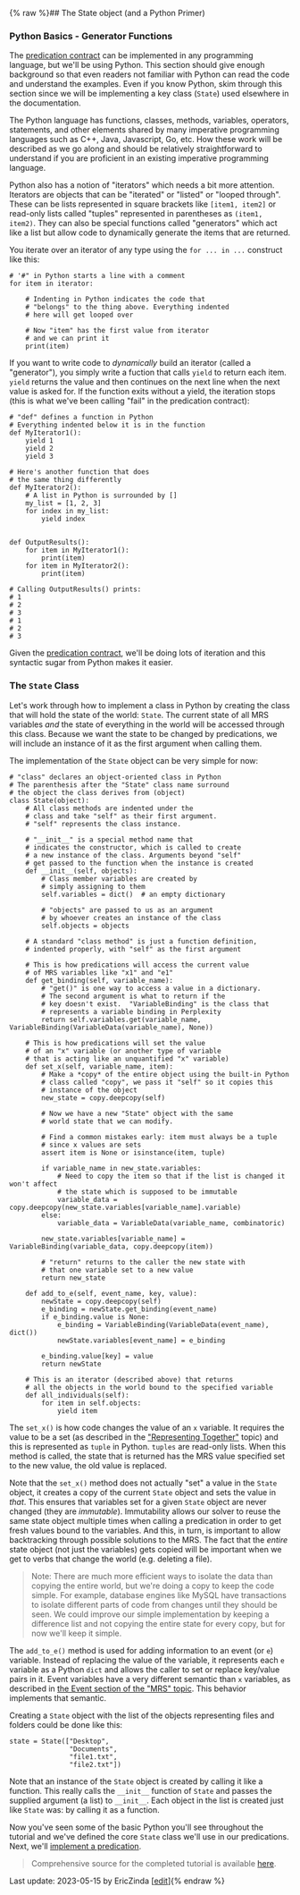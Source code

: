 {% raw %}## The State object (and a Python Primer)
### Python Basics - Generator Functions
The [predication contract](https://blog.inductorsoftware.com/Perplexity/home/pxint/pxint0010PredicationContract) can be implemented in any programming language, but we'll be using Python. This section should give enough background so that even readers not familiar with Python can read the code and understand the examples. Even if you know Python, skim through this section since we will be implementing a key class (`State`) used elsewhere in the documentation.

The Python language has functions, classes, methods, variables, operators, statements, and other elements shared by many imperative programming languages such as C++, Java, Javascript, Go, etc. How these work will be described as we go along and should be relatively straightforward to understand if you are proficient in an existing imperative programming language. 

Python also has a notion of "iterators" which needs a bit more attention. Iterators are objects that can be "iterated" or "listed" or "looped through". These can be lists represented in square brackets like `[item1, item2]` or read-only lists called "tuples" represented in parentheses as `(item1, item2)`. They can also be special functions called "generators" which act like a list but allow code to dynamically generate the items that are returned.    

You iterate over an iterator of any type using the `for ... in ...` construct like this:

```
# '#" in Python starts a line with a comment
for item in iterator:

    # Indenting in Python indicates the code that
    # "belongs" to the thing above. Everything indented
    # here will get looped over

    # Now "item" has the first value from iterator
    # and we can print it
    print(item)
```

If you want to write code to *dynamically* build an iterator (called a "generator"), you simply write a fuction that calls `yield` to return each item. `yield` returns the value and then continues on the next line when the next value is asked for. If the function exits without a yield, the iteration stops (this is what we've been calling "fail" in the predication contract):

```
# "def" defines a function in Python
# Everything indented below it is in the function
def MyIterator1():
    yield 1
    yield 2
    yield 3

# Here's another function that does
# the same thing differently
def MyIterator2():
    # A list in Python is surrounded by []
    my_list = [1, 2, 3]
    for index in my_list:
        yield index


def OutputResults():
    for item in MyIterator1():
        print(item)
    for item in MyIterator2():
        print(item)

# Calling OutputResults() prints:
# 1
# 2
# 3
# 1
# 2
# 3
```

Given the [predication contract](https://blog.inductorsoftware.com/Perplexity/home/pxint/pxint0010PredicationContract), we'll be doing lots of iteration and this syntactic sugar from Python makes it easier. 

### The `State` Class
Let's work through how to implement a class in Python by creating the class that will hold the state of the world: `State`. The current state of all MRS variables *and* the state of everything in the world will be accessed through this class. Because we want the state to be changed by predications, we will include an instance of it as the first argument when calling them. 

The implementation of the `State` object can be very simple for now:

```
# "class" declares an object-oriented class in Python
# The parenthesis after the "State" class name surround
# the object the class derives from (object)
class State(object):
    # All class methods are indented under the
    # class and take "self" as their first argument.
    # "self" represents the class instance.

    # "__init__" is a special method name that
    # indicates the constructor, which is called to create
    # a new instance of the class. Arguments beyond "self"
    # get passed to the function when the instance is created
    def __init__(self, objects):
        # Class member variables are created by
        # simply assigning to them
        self.variables = dict()  # an empty dictionary

        # "objects" are passed to us as an argument
        # by whoever creates an instance of the class
        self.objects = objects

    # A standard "class method" is just a function definition,
    # indented properly, with "self" as the first argument

    # This is how predications will access the current value
    # of MRS variables like "x1" and "e1"
    def get_binding(self, variable_name):
        # "get()" is one way to access a value in a dictionary.
        # The second argument is what to return if the
        # key doesn't exist.  "VariableBinding" is the class that 
        # represents a variable binding in Perplexity
        return self.variables.get(variable_name, VariableBinding(VariableData(variable_name), None))

    # This is how predications will set the value
    # of an "x" variable (or another type of variable
    # that is acting like an unquantified "x" variable)
    def set_x(self, variable_name, item):
        # Make a *copy* of the entire object using the built-in Python
        # class called "copy", we pass it "self" so it copies this
        # instance of the object
        new_state = copy.deepcopy(self)

        # Now we have a new "State" object with the same
        # world state that we can modify.

        # Find a common mistakes early: item must always be a tuple
        # since x values are sets
        assert item is None or isinstance(item, tuple)

        if variable_name in new_state.variables:
            # Need to copy the item so that if the list is changed it won't affect
            # the state which is supposed to be immutable
            variable_data = copy.deepcopy(new_state.variables[variable_name].variable)
        else:
            variable_data = VariableData(variable_name, combinatoric)

        new_state.variables[variable_name] = VariableBinding(variable_data, copy.deepcopy(item))

        # "return" returns to the caller the new state with
        # that one variable set to a new value
        return new_state

    def add_to_e(self, event_name, key, value):
        newState = copy.deepcopy(self)
        e_binding = newState.get_binding(event_name)
        if e_binding.value is None:
            e_binding = VariableBinding(VariableData(event_name), dict())
            newState.variables[event_name] = e_binding

        e_binding.value[key] = value
        return newState

    # This is an iterator (described above) that returns
    # all the objects in the world bound to the specified variable
    def all_individuals(self):
        for item in self.objects:
            yield item
```

The `set_x()` is how code changes the value of an `x` variable. It requires the value to be a set (as described in the ["Representing Together"](https://blog.inductorsoftware.com/Perplexity/home/devcon/devcon0020MRSSolverSets) topic) and this is represented as `tuple` in Python. `tuples` are read-only lists. When this method is called, the state that is returned has the MRS value specified set to the new value, the old value is replaced.

Note that the `set_x()` method does not actually "set" a value in the `State` object, it creates a copy of the current `State` object and sets the value in *that*.  This ensures that variables set for a given `State` object are never changed (they are *immutable*). Immutability allows our solver to reuse the same state object multiple times when calling a predication in order to get fresh values bound to the variables. And this, in turn, is important to allow backtracking through possible solutions to the MRS. The fact that the *entire* state object (not just the variables) gets copied will be important when we get to verbs that change the world (e.g. deleting a file). 

> Note: There are much more efficient ways to isolate the data than copying the entire world, but we're doing a copy to keep the code simple. For example, database engines like MySQL have transactions to isolate different parts of code from changes until they should be seen. We could improve our simple implementation by keeping a difference list and not copying the entire state for every copy, but for now we'll keep it simple.


The `add_to_e()` method is used for adding information to an event (or `e`) variable. Instead of replacing the value of the variable, it represents each `e` variable as a Python `dict` and allows the caller to set or replace key/value pairs in it. Event variables have a very different semantic than `x` variables, as described in [the Event section of the "MRS" topic](https://blog.inductorsoftware.com/Perplexity/home/mrscon/devhowto0010MRS). This behavior implements that semantic.

Creating a `State` object with the list of the objects representing files and folders could be done like this:

```
state = State(["Desktop", 
               "Documents", 
               "file1.txt", 
               "file2.txt"])
```

Note that an instance of the `State` object is created by calling it like a function. This really calls the `__init__` function of `State` and passes the supplied argument (a list) to `__init__`. Each object in the list is created just like `State` was: by calling it as a function.

Now you've seen some of the basic Python you'll see throughout the tutorial and we've defined the core `State` class we'll use in our predications.  Next, we'll [implement a predication](https://blog.inductorsoftware.com/Perplexity/home/pxint/pxint0030ImplementPredication).

> Comprehensive source for the completed tutorial is available [here](https://github.com/EricZinda/Perplexity).


Last update: 2023-05-15 by EricZinda [[edit](https://github.com/EricZinda/Perplexity/edit/main/docs/pxint/pxint0020PythonBasics.md)]{% endraw %}